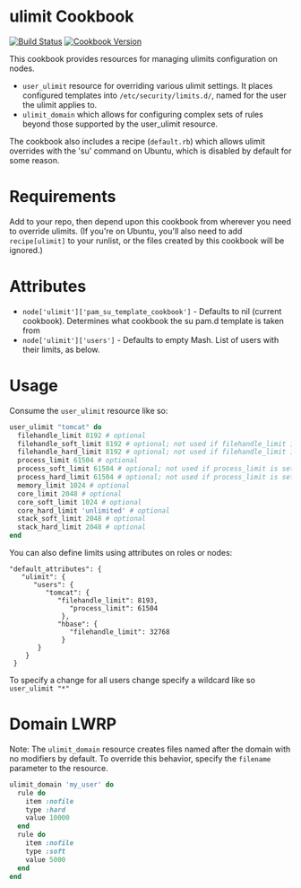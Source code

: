 # ulimit Cookbook

[![Build Status](https://travis-ci.org/bmhatfield/chef-ulimit.svg?branch=master)](https://travis-ci.org/bmhatfield/chef-ulimit) [![Cookbook Version](https://img.shields.io/cookbook/v/ulimit.svg)](https://supermarket.chef.io/cookbooks/ulimit)

This cookbook provides resources for managing ulimits configuration on nodes.

- `user_ulimit` resource for overriding various ulimit settings. It places configured templates into `/etc/security/limits.d/`, named for the user the ulimit applies to.
- `ulimit_domain` which allows for configuring complex sets of rules beyond those supported by the user_ulimit resource.

The cookbook also includes a recipe (`default.rb`) which allows ulimit overrides with the 'su' command on Ubuntu, which is disabled by default for some reason.

# Requirements

Add to your repo, then depend upon this cookbook from wherever you need to override ulimits. (If you're on Ubuntu, you'll also need to add `recipe[ulimit]` to your runlist, or the files created by this cookbook will be ignored.)

# Attributes

- `node['ulimit']['pam_su_template_cookbook']` - Defaults to nil (current cookbook). Determines what cookbook the su pam.d template is taken from
- `node['ulimit']['users']` - Defaults to empty Mash. List of users with their limits, as below.

# Usage

Consume the `user_ulimit` resource like so:

```ruby
user_ulimit "tomcat" do
  filehandle_limit 8192 # optional
  filehandle_soft_limit 8192 # optional; not used if filehandle_limit is set)
  filehandle_hard_limit 8192 # optional; not used if filehandle_limit is set)
  process_limit 61504 # optional
  process_soft_limit 61504 # optional; not used if process_limit is set)
  process_hard_limit 61504 # optional; not used if process_limit is set)
  memory_limit 1024 # optional
  core_limit 2048 # optional
  core_soft_limit 1024 # optional
  core_hard_limit 'unlimited' # optional
  stack_soft_limit 2048 # optional
  stack_hard_limit 2048 # optional
end
```

You can also define limits using attributes on roles or nodes:

```
"default_attributes": {
   "ulimit": {
      "users": {
         "tomcat": {
            "filehandle_limit": 8193,
               "process_limit": 61504
             },
            "hbase": {
               "filehandle_limit": 32768
             }
       }
    }
 }
```

To specify a change for all users change specify a wildcard like so `user_ulimit "*"`

# Domain LWRP

Note: The `ulimit_domain` resource creates files named after the domain with no modifiers by default. To override this behavior, specify the `filename` parameter to the resource.

```ruby
ulimit_domain 'my_user' do
  rule do
    item :nofile
    type :hard
    value 10000
  end
  rule do
    item :nofile
    type :soft
    value 5000
  end
end
```

